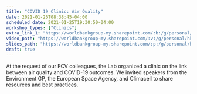 ```yaml
---
title: "COVID 19 Clinic: Air Quality"
date: 2021-01-26T08:38:45-04:00
scheduled_date: 2021-01-25T19:30:50-04:00
workshop_types: ["Clinics"]
extra_link_1: "https://worldbankgroup-my.sharepoint.com/:b:/g/personal/hkrambeck_worldbank_org/EftDjZaTsX5CgUCm9-WOzZEB4GZzSkTwB-_Kgpka0k6b2Q?e=2Y0t5Z"
video_path: "https://worldbankgroup-my.sharepoint.com/:v:/g/personal/hkrambeck_worldbank_org/EScqr5f_539Hv7NMeK4j3lkBOh0dvzhkepGSMhgwvEBMig?e=dEiCms"
slides_path: "https://worldbankgroup-my.sharepoint.com/:p:/g/personal/hkrambeck_worldbank_org/EWw2mx5uFzVCnyZhuukKTYYBH4G-Yo1M-d9tkWQG8Ecn2Q?e=8lUxQ"
draft: true
---
```


At the request of our FCV colleagues, the Lab organized a clinic on the link between air quality and COVID-19 outcomes. We invited speakers from the Environment GP, the European Space Agency, and Climacell to share resources and best practices.